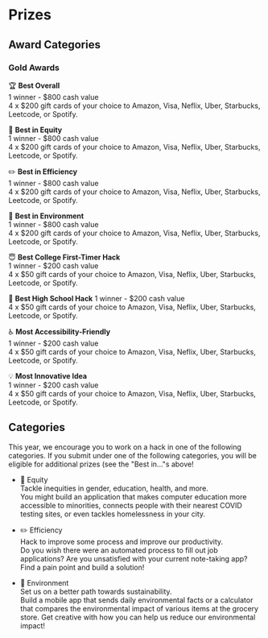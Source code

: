 # Prizes

## Award Categories

### Gold Awards

🏆 **Best Overall**  
1 winner - $800 cash value  
4 x $200 gift cards of your choice to Amazon, Visa, Neflix, Uber, Starbucks, Leetcode, or Spotify.  

💛 **Best in Equity**  
1 winner - $800 cash value  
4 x $200 gift cards of your choice to Amazon, Visa, Neflix, Uber, Starbucks, Leetcode, or Spotify.  

✏️ **Best in Efficiency**  
1 winner - $800 cash value  
4 x $200 gift cards of your choice to Amazon, Visa, Neflix, Uber, Starbucks, Leetcode, or Spotify.    

🌳 **Best in Environment**  
1 winner - $800 cash value  
4 x $200 gift cards of your choice to Amazon, Visa, Neflix, Uber, Starbucks, Leetcode, or Spotify.   

😇 **Best College First-Timer Hack**  
1 winner - $200 cash value  
4 x $50 gift cards of your choice to Amazon, Visa, Neflix, Uber, Starbucks, Leetcode, or Spotify.

🌟 **Best High School Hack**
1 winner - $200 cash value  
4 x $50 gift cards of your choice to Amazon, Visa, Neflix, Uber, Starbucks, Leetcode, or Spotify.  

♿ **Most Accessibility-Friendly**  
1 winner - $200 cash value  
4 x $50 gift cards of your choice to Amazon, Visa, Neflix, Uber, Starbucks, Leetcode, or Spotify.    

💡 **Most Innovative Idea**  
1 winner - $200 cash value  
4 x $50 gift cards of your choice to Amazon, Visa, Neflix, Uber, Starbucks, Leetcode, or Spotify. 

## Categories

This year, we encourage you to work on a hack in one of the following categories. If you submit under one of the following categories, you will be eligible for additional prizes (see the "Best in..."s above!

* 💛 Equity  
    Tackle inequities in gender, education, health, and more.  
    You might build an application that makes computer education more accessible to minorities, connects people with their nearest COVID testing sites, or even tackles homelessness in your city.    
     
* ✏️ Efficiency  
    Hack to improve some process and improve our productivity.  
    Do you wish there were an automated process to fill out job applications? Are you unsatisfied with your current note-taking app? Find a pain point and build a solution!
  
* 🌳 Environment</br>
    Set us on a better path towards sustainability.  
    Build a mobile app that sends daily environmental facts or a calculator that compares the environmental impact of various items at the grocery store.  Get creative with how you can help us reduce our environmental impact!  
